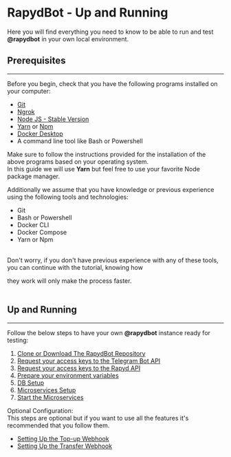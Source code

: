 # RapydBot - Up and Running

Here you will find everything you need to know to be able to run and test **@rapydbot** in your own local environment.
<br>

## Prerequisites

<hr>
Before you begin, check that you have the following programs installed on your computer:  
<br>

- [Git](https://git-scm.com/downloads)
- [Ngrok](https://ngrok.com/download)
- [Node JS - Stable Version](https://nodejs.org/es/download/)
- [Yarn](https://yarnpkg.com/) or [Npm](https://www.npmjs.com/)
- [Docker Desktop](https://www.docker.com/products/docker-desktop)
- A command line tool like Bash or Powershell

Make sure to follow the instructions provided for the installation of the above programs based on your operating system.  
In this guide we will use **Yarn** but feel free to use your favorite Node package manager.

Additionally we assume that you have knowledge or previous experience using the following tools and technologies:

- Git
- Bash or Powershell
- Docker CLI
- Docker Compose
- Yarn or Npm

<br>
Don't worry, if you don't have previous experience with any of these tools, you can continue with the tutorial, knowing how  
  
they work will only make the process faster.
<br>
<br>

## Up and Running

<hr>

Follow the below steps to have your own **@rapydbot** instance ready for testing:

1. <a href="#reposetup">Clone or Download The RapydBot Repository</a>
2. <a href="#telegramsetup">Request your access keys to the Telegram Bot API</a>
3. <a href="#rapydsetup">Request your access keys to the Rapyd API</a>
4. <a href="#envvarssetup">Prepare your environment variables</a>
5. <a href="#dbsetup">DB Setup</a>
6. <a href="#grpcsetup">Microservices Setup</a>
7. <a href="#mscsrunning">Start the Microservices</a>

Optional Configuration:  
This steps are optional but if you want to use all the features it's recommended that you follow them.

- <a href="#rapydhooksetup">Setting Up the Top-up Webhook</a>
- <a href="#rapydhooksetup">Setting Up the Transfer Webhook</a>
